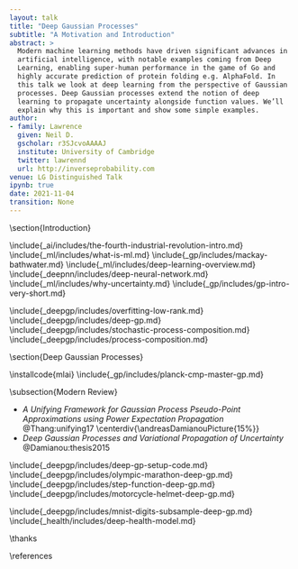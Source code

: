 ```yaml
---
layout: talk
title: "Deep Gaussian Processes"
subtitle: "A Motivation and Introduction"
abstract: >
  Modern machine learning methods have driven significant advances in
  artificial intelligence, with notable examples coming from Deep
  Learning, enabling super-human performance in the game of Go and
  highly accurate prediction of protein folding e.g. AlphaFold. In
  this talk we look at deep learning from the perspective of Gaussian
  processes. Deep Gaussian processes extend the notion of deep
  learning to propagate uncertainty alongside function values. We’ll
  explain why this is important and show some simple examples.
author:
- family: Lawrence
  given: Neil D.
  gscholar: r3SJcvoAAAAJ
  institute: University of Cambridge
  twitter: lawrennd
  url: http://inverseprobability.com
venue: LG Distinguished Talk
ipynb: true
date: 2021-11-04
transition: None
---
```



<!--https://twitter.com/demishassabis/status/1453794436056502274?s=20 -->


\section{Introduction}

\include{_ai/includes/the-fourth-industrial-revolution-intro.md}
\include{_ml/includes/what-is-ml.md}
\include{_gp/includes/mackay-bathwater.md}
\include{_ml/includes/deep-learning-overview.md}
\include{_deepnn/includes/deep-neural-network.md}
\include{_ml/includes/why-uncertainty.md}
\include{_gp/includes/gp-intro-very-short.md}

\include{_deepgp/includes/overfitting-low-rank.md}
\include{_deepgp/includes/deep-gp.md}
\include{_deepgp/includes/stochastic-process-composition.md}
\include{_deepgp/includes/process-composition.md}

\section{Deep Gaussian Processes}

\installcode{mlai}
\include{_gp/includes/planck-cmp-master-gp.md}

\subsection{Modern Review}

* *A Unifying Framework for Gaussian Process Pseudo-Point Approximations using Power Expectation Propagation*
    @Thang:unifying17
\centerdiv{\andreasDamianouPicture{15%}}
* *Deep Gaussian Processes and Variational Propagation of Uncertainty*
    @Damianou:thesis2015

\include{_deepgp/includes/deep-gp-setup-code.md}
\include{_deepgp/includes/olympic-marathon-deep-gp.md}
\include{_deepgp/includes/step-function-deep-gp.md}
\include{_deepgp/includes/motorcycle-helmet-deep-gp.md}

\include{_deepgp/includes/mnist-digits-subsample-deep-gp.md}
\include{_health/includes/deep-health-model.md}

\thanks

\references

